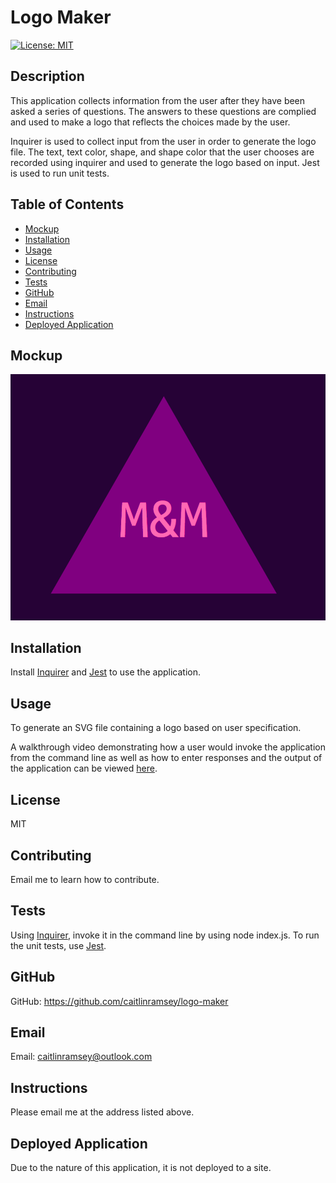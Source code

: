 # Logo Maker

[![License: MIT](https://img.shields.io/badge/License-MIT-yellow.svg)](https://opensource.org/licenses/MIT)

## Description
This application collects information from the user after they have been asked a series of questions. The answers to these questions are complied and used to make a logo that reflects the choices made by the user. 

Inquirer is used to collect input from the user in order to generate the logo file. The text, text color, shape, and shape color that the user chooses are recorded using inquirer and used to generate the logo based on input. Jest is used to run unit tests.

## Table of Contents
- [Mockup](#mockup)
- [Installation](#installation)
- [Usage](#usage)
- [License](#license)
- [Contributing](#contributing)
- [Tests](#tests)
- [GitHub](#github)
- [Email](#email)
- [Instructions](#instructions)
- [Deployed Application](#deployed)

## Mockup
![Image showing a purple triangle with hot pink text that reads "M&M.".](./examples/triangle-mm.png)

## Installation
Install [Inquirer](https://www.npmjs.com/package/inquirer/v/8.2.4) and [Jest](https://www.npmjs.com/package/jest) to use the application.

## Usage
To generate an SVG file containing a logo based on user specification.

A walkthrough video demonstrating how a user would invoke the application from the command line as well as how to enter responses and the output of the application can be viewed <a href="https://" target="_blank">here</a>.

## License
MIT

## Contributing
Email me to learn how to contribute.

## Tests
Using [Inquirer](https://www.npmjs.com/package/inquirer/v/8.2.4), invoke it in the command line by using node index.js. To run the unit tests, use [Jest](https://www.npmjs.com/package/jest).

## GitHub
GitHub: https://github.com/caitlinramsey/logo-maker

## Email
Email: caitlinramsey@outlook.com

## Instructions 
Please email me at the address listed above.

## Deployed Application
Due to the nature of this application, it is not deployed to a site.
